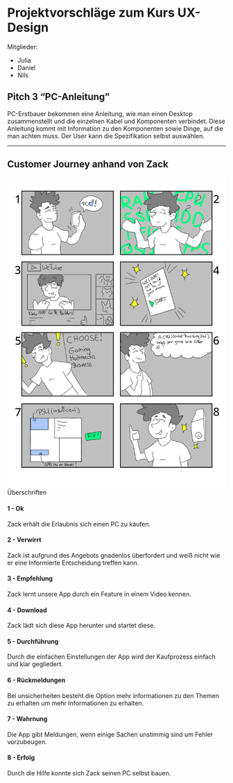 # Projektvorschläge zum Kurs UX-Design 
Mitglieder: 
- Julia
- Daniel
- Nils



## Pitch 3 “PC-Anleitung”
PC-Erstbauer bekommen eine Anleitung, wie man einen Desktop zusammenstellt und die einzelnen Kabel und Komponenten verbindet. Diese Anleitung kommt mit Information zu den Komponenten sowie Dinge, auf die man achten muss. Der User kann die Spezifikation selbst auswählen.

---

## Customer Journey anhand von Zack

![UserDesignExperience](Customer_Journey.png )
Überschriften 
#### 1 - Ok
Zack erhält die Erlaubnis sich einen PC zu kaufen.
#### 2 - Verwirrt
Zack ist aufgrund des Angebots gnadenlos überfordert und weiß nicht wie er eine Informierte Entscheidung treffen kann.
#### 3 - Empfehlung
Zack lernt unsere App durch ein Feature in einem Video kennen.
#### 4 - Download
Zack lädt sich diese App herunter und startet diese.
#### 5 - Durchführung
Durch die einfachen Einstellungen der App wird der Kaufprozess einfach und klar gegliedert.
#### 6 - Rückmeldungen
Bei unsicherheiten besteht die Option mehr informationen zu den Themen zu erhalten um mehr Informationen zu erhalten.
#### 7 - Wahrnung
Die App gibt Meldungen, wenn einige Sachen unstimmig sind um Fehler vorzubeugen.
#### 8 - Erfolg
Durch die Hilfe konnte sich Zack seinen PC selbst bauen. 

